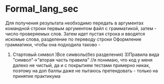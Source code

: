 # Formal_lang_sec
Для получения результата необходимо передать в аргументах командной строки первым аргументом файл с грамматикой, затем - число проверяемых слов.
Затем идет пустая строка и вводятся искомые слова, разделение по переводу строки
Оформление грамматики, чтобы она подходила таково - 
1) Стартовый символ
)Все символы(без разделения)
3)Правила вида "символ"->"вторая часть правила"
//я понимаю, что код у меня далеко не чистый, да и с покрытием тестами примерно никак, поэтому на доп баллы даже не пытаюсь претендовать - только на принятие практикума
